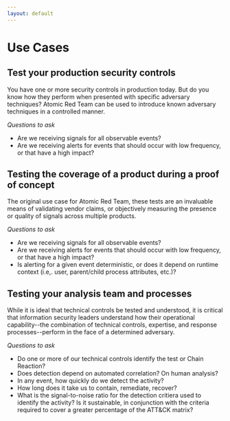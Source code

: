 ```yaml
---
layout: default
---
```


# Use Cases

## Test your production security controls
You have one or more security controls in production today. But do you know
how they perform when presented with specific adversary techniques? Atomic Red
Team can be used to introduce known adversary techniques in a controlled manner. 

*Questions to ask* 
- Are we receiving signals for all observable events?
- Are we receiving alerts for events that should occur with low frequency, or
  that have a high impact?

## Testing the coverage of a product during a proof of concept
The original use case for Atomic Red Team, these tests are an invaluable means
of validating vendor claims, or objectively measuring the presence or quality
of signals across multiple products.

*Questions to ask* 
- Are we receiving signals for all observable events?
- Are we receiving alerts for events that should occur with low frequency, or
  that have a high impact?
- Is alerting for a given event deterministic, or does it depend on runtime
  context (i.e,. user, parent/child process attributes, etc.)?

## Testing your analysis team and processes
While it is ideal that technical controls be tested and understood, it is
critical that information security leaders understand how their
operational capability--the combination of technical controls, expertise, and
response processes--perform in the face of a determined adversary. 

*Questions to ask*
- Do one or more of our technical controls identify the test or Chain Reaction? 
- Does detection depend on automated correlation? On human analysis? 
- In any event, how quickly do we detect the activity?
- How long does it take us to contain, remediate, recover?
- What is the signal-to-noise ratio for the detection critiera used to
  identify the activity? Is it sustainable, in conjunction with the criteria
  required to cover a greater percentage of the ATT&CK matrix?
